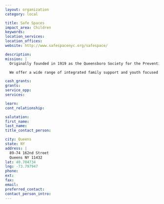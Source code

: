 ```yaml
---
layout: organization
category: local

title: Safe Spaces
impact_area: Children
keywords: 
location_services: 
location_offices: 
website: http://www.safespacenyc.org/safespace/

description: 
mission: |
  Originally founded in 1919 as the Queensboro Society for the Prevention of Cruelty to Children, Safe Space remains dedicated to the belief that every child deserves to grow up healthy and in a secure environment.   

  We offer a wide range of integrated family support and youth focused programs, including community and mental health services, designed to help families build a more hopeful future for themselves and their children.  Now based in Southeast Queens primarily serving Jamaica, Far Rockaway and Richmond Hill, Safe Space serves more than 10,000 individuals annually. After nearly a century, we continue our work as deeply committed as ever to our original mission:  to protect kids, keep them safe and help them grow.

cash_grants: 
grants: 
service_opp: 
services: 

learn: 
cont_relationship: 

salutation: 
first_name: 
last_name: 
title_contact_person: 

city: Queens
state: NY
address: |
  89-74 162nd Street    
  Queens NY 11432
lat: 40.704734
lng: -73.797947
phone: 
ext: 
fax: 
email: 
preferred_contact: 
contact_person_intro: 
---
```

